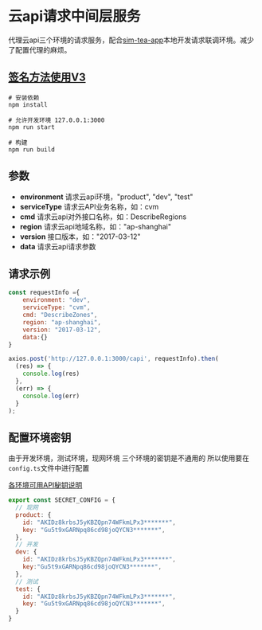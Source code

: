 # 云api请求中间层服务
代理云api三个环境的请求服务，配合[sim-tea-app](https://git.code.oa.com/enbox/sim-tea-app)本地开发请求联调环境。减少了配置代理的麻烦。

## [签名方法使用V3](https://cloud.tencent.com/document/product/213/30654#NodeJS)

```
# 安装依赖
npm install

# 允许开发环境 127.0.0.1:3000
npm run start

# 构建
npm run build
```

## 参数
- **environment** 请求云api环境，"product", "dev", "test"
- **serviceType** 请求云API业务名称，如：cvm
- **cmd**  请求云api对外接口名称，如：DescribeRegions
- **region** 请求云api地域名称，如："ap-shanghai"
- **version** 接口版本，如："2017-03-12"
- **data** 请求云api请求参数

## 请求示例
```js
const requestInfo ={
	environment: "dev",
	serviceType: "cvm",
	cmd: "DescribeZones",
	region: "ap-shanghai",
	version: "2017-03-12",
	data:{}
}

axios.post('http://127.0.0.1:3000/capi', requestInfo).then(
  (res) => {
    console.log(res)
  },
  (err) => {
    console.log(err)
  }
);
```

## 配置环境密钥
由于开发环境，测试环境，现网环境 三个环境的密钥是不通用的 所以使用要在```config.ts```文件中进行配置

[各环境可用API秘钥说明](http://tapd.oa.com/qcloud_api/markdown_wikis/show/#1210161711000428729)
```js
export const SECRET_CONFIG = {
  // 现网
  product: {
    id: "AKIDz8krbsJ5yKBZQpn74WFkmLPx3*******",
    key: "Gu5t9xGARNpq86cd98joQYCN3*******",
  },
  // 开发
  dev: {
    id: "AKIDz8krbsJ5yKBZQpn74WFkmLPx3*******",
    key:"Gu5t9xGARNpq86cd98joQYCN3*******",
  },
  // 测试
  test: {
    id: "AKIDz8krbsJ5yKBZQpn74WFkmLPx3*******",
    key: "Gu5t9xGARNpq86cd98joQYCN3*******",
  }
}
```